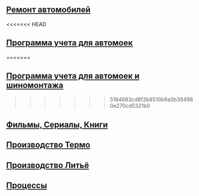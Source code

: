 ## [Ремонт автомобилей](remont)

<<<<<<< HEAD
## [Программа учета для автомоек](carwashnet)
=======
## [Программа учета для автомоек и шиномонтажа](carwashnet)
>>>>>>> 5184683cd8f2b8510b9a0b394980e270cd5321b0

## [Фильмы, Сериалы, Книги](mydb)

## [Производство Термо](thermo)

## [Производство Литьё](melt)

## [Процессы](processes)
